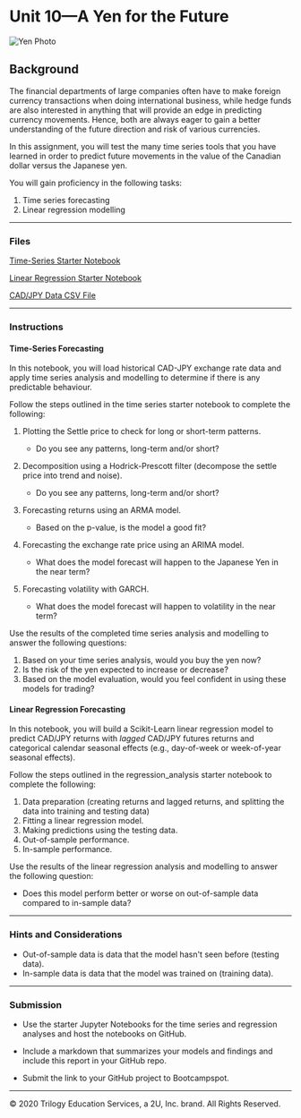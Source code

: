 # Unit 10—A Yen for the Future

![Yen Photo](Images/unit-10-readme-photo.png)

## Background

The financial departments of large companies often have to make foreign currency transactions when doing international business, while hedge funds are also interested in anything that will provide an edge in predicting currency movements. Hence, both are always eager to gain a better understanding of the future direction and risk of various currencies. 

In this assignment, you will test the many time series tools that you have learned in order to predict future movements in the value of the Canadian dollar versus the Japanese yen.

You will gain proficiency in the following tasks:

1. Time series forecasting
2. Linear regression modelling

- - -

### Files

[Time-Series Starter Notebook](Starter_Code/time_series_analysis.ipynb)

[Linear Regression Starter Notebook](Starter_Code/regression_analysis.ipynb)

[CAD/JPY Data CSV File](Starter_Code/cad_jpy.csv)

- - -

### Instructions

#### Time-Series Forecasting

In this notebook, you will load historical CAD-JPY exchange rate data and apply time series analysis and modelling to determine if there is any predictable behaviour.

Follow the steps outlined in the time series starter notebook to complete the following:

1. Plotting the Settle price to check for long or short-term patterns.
   
    * Do you see any patterns, long-term and/or short?

2. Decomposition using a Hodrick-Prescott filter (decompose the settle price into trend and noise).
    
     *  Do you see any patterns, long-term and/or short?

3. Forecasting returns using an ARMA model.
    
    * Based on the p-value, is the model a good fit?

4. Forecasting the exchange rate price using an ARIMA model.
    
    * What does the model forecast will happen to the Japanese Yen in the near term?

5. Forecasting volatility with GARCH.
   
    * What does the model forecast will happen to volatility in the near term?

Use the results of the completed time series analysis and modelling to answer the following questions:

1. Based on your time series analysis, would you buy the yen now?
2. Is the risk of the yen expected to increase or decrease?
3. Based on the model evaluation, would you feel confident in using these models for trading?

#### Linear Regression Forecasting

In this notebook, you will build a Scikit-Learn linear regression model to predict CAD/JPY returns with *lagged* CAD/JPY futures returns and categorical calendar seasonal effects (e.g., day-of-week or week-of-year seasonal effects).

Follow the steps outlined in the regression_analysis starter notebook to complete the following:

1. Data preparation (creating returns and lagged returns, and splitting the data into training and testing data)
2. Fitting a linear regression model.
3. Making predictions using the testing data.
4. Out-of-sample performance.
5. In-sample performance.

Use the results of the linear regression analysis and modelling to answer the following question:

* Does this model perform better or worse on out-of-sample data compared to in-sample data?

- - -

### Hints and Considerations

* Out-of-sample data is data that the model hasn't seen before (testing data).
* In-sample data is data that the model was trained on (training data).

- - -

### Submission

* Use the starter Jupyter Notebooks for the time series and regression analyses and host the notebooks on GitHub.

* Include a markdown that summarizes your models and findings and include this report in your GitHub repo.

* Submit the link to your GitHub project to Bootcampspot.

---

© 2020 Trilogy Education Services, a 2U, Inc. brand. All Rights Reserved.

